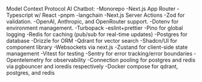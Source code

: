 Model Context Protocol AI Chatbot:
-Monorepo
-Next.js App Router
-Typescript w/ React
-pnpm
-langchain
-Next.js Server Actions
-Zod for validation.
-OpenAI, Anthropic, and OpenRouter support.
-Dotenv for environment management.
-Turbopack
-eslint+prettier
-Pino for global logging
-Redis for caching (pub/sub for real-time updates)
-Postgres for database
-Drizzle for ORM
-Qdrant for vector search
-Shadcn/UI for component library
-Websockets via next.js
-Zustand for client-side state management
-Vitest for testing
-Sentry for error tracking/error boundaries
-Opentelemetry for observability
-Connection pooling for postgres and redis via pgbouncer and ioredis respectively
-Docker compose for qdrant, postgres, and redis

